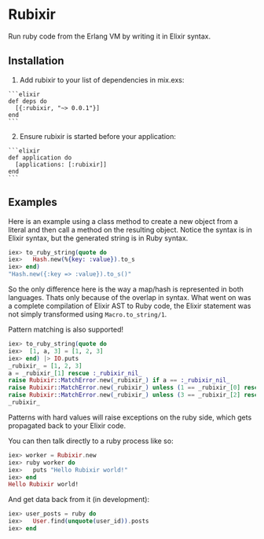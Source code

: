 # Rubixir

Run ruby code from the Erlang VM by writing it in Elixir syntax.

## Installation

  1. Add rubixir to your list of dependencies in mix.exs:

    ```elixir
    def deps do
      [{:rubixir, "~> 0.0.1"}]
    end
    ```

  2. Ensure rubixir is started before your application:

    ```elixir
    def application do
      [applications: [:rubixir]]
    end
    ```

## Examples

Here is an example using a class method to create a new object from a literal and then call a method on the resulting object. Notice the syntax is in Elixir syntax, but the generated string is in Ruby syntax.

```elixir
iex> to_ruby_string(quote do
iex>   Hash.new(%{key: :value}).to_s
iex> end)
"Hash.new({:key => :value}).to_s()"
```

So the only difference here is the way a map/hash is represented in both languages. Thats only because of the overlap in syntax. What went on was a complete compilation of Elixir AST to Ruby code, the Elixir statement was not simply transformed using `Macro.to_string/1`.

Pattern matching is also supported!

```elixir
iex> to_ruby_string(quote do
iex>  [1, a, 3] = [1, 2, 3]
iex> end) |> IO.puts
_rubixir_ = [1, 2, 3]
a = _rubixir_[1] rescue :_rubixir_nil_
raise Rubixir::MatchError.new(_rubixir_) if a == :_rubixir_nil_
raise Rubixir::MatchError.new(_rubixir_) unless (1 == _rubixir_[0] rescue false)
raise Rubixir::MatchError.new(_rubixir_) unless (3 == _rubixir_[2] rescue false)
_rubixir_
```

Patterns with hard values will raise exceptions on the ruby side, which gets propagated back to your Elixir code.

You can then talk directly to a ruby process like so:

```elixir
iex> worker = Rubixir.new
iex> ruby worker do
iex>   puts "Hello Rubixir world!"
iex> end
Hello Rubixir world!
```

And get data back from it (in development):

```elixir
iex> user_posts = ruby do
iex>   User.find(unquote(user_id)).posts
iex> end
```
